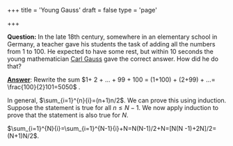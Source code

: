 +++
title = 'Young Gauss'
draft = false
type = 'page'

+++

**Question:** In the late 18th century, somewhere in an elementary school in Germany, a teacher gave his students the task of adding all the numbers from 1 to 100. He expected to have some rest, but within 10 seconds the young mathematician [Carl Gauss](https://en.wikipedia.org/wiki/Carl_Friedrich_Gauss) gave the correct answer. How did he do that?

[**Answer**](/puzzles/gauss/):  Rewrite the sum $1+ 2 + ... + 99 + 100 = (1+100) + (2+99) + ...= \frac{100}{2}101=5050$ .

In general, $\sum_{i=1}^{n}{i}=(n+1)n/2$. We can prove this using induction. Suppose the statement is true for all $n\leq N-1$. We now apply induction to prove that the statement is also true for $N$. 

$\sum_{i=1}^{N}{i}=\sum_{i=1}^{N-1}{i}+N=N(N-1)/2+N=[N(N -1)+2N]/2=(N+1)N/2$.



